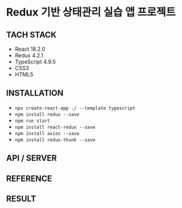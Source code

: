 # Redux 기반 상태관리 실습 앱 프로젝트

## TACH STACK

- React 18.2.0
- Redux 4.2.1
- TypeScript 4.9.5
- CSS3
- HTML5

## INSTALLATION

- `npx create-react-app ./ --template typescript`
- `npm install redux --save`
- `npm run start`
- `npm install react-redux --save`
- `npm install axios --save`
- `npm install redux-thunk --save`

## API / SERVER

## REFERENCE

## RESULT
